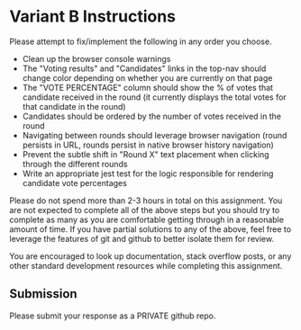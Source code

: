 # Variant B Instructions

Please attempt to fix/implement the following in any order you choose.

- Clean up the browser console warnings
- The "Voting results" and "Candidates" links in the top-nav should change color
  depending on whether you are currently on that page
- The "VOTE PERCENTAGE" column should show the % of votes that candidate
  received in the round (it currently displays the total votes for that
  candidate in the round)
- Candidates should be ordered by the number of votes received in the round
- Navigating between rounds should leverage browser navigation (round persists
  in URL, rounds persist in native browser history navigation)
- Prevent the subtle shift in "Round X" text placement when clicking through
  the different rounds
- Write an appropriate jest test for the logic responsible for rendering
  candidate vote percentages

Please do not spend more than 2-3 hours in total on this assignment. You are
not expected to complete all of the above steps but you should try to complete
as many as you are comfortable getting through in a reasonable amount of time.
If you have partial solutions to any of the above, feel free to leverage the
features of git and github to better isolate them for review.

You are encouraged to look up documentation, stack overflow posts, or any other
standard development resources while completing this assignment.

## Submission

Please submit your response as a PRIVATE github repo.
